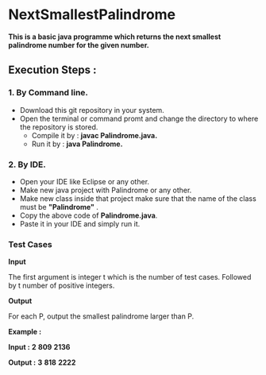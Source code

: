 # NextSmallestPalindrome

**This is a basic java programme which returns the next smallest palindrome number for the given number.**

## Execution Steps :

### 1. By Command line.
 
  - Download this git repository in your system.
  - Open the terminal or command promt and change the directory to where the repository is stored.
    - Compile it by : **javac Palindrome.java.**
    - Run it by : **java Palindrome.**
    
### 2. By IDE.
  
  - Open your IDE like Eclipse or any other.
  - Make new java project with Palindrome or any other.
  - Make new class inside that project make sure that the name of the class must be **"Palindrome"** .
  - Copy the above code of **Palindrome.java**.
  - Paste it in your IDE and simply run it.
  
### Test Cases

**Input** 

  The first argument is integer t which is the number of test cases. Followed by t number of positive integers. 

**Output** 
  
   For each P, output the smallest palindrome larger than P. 

**Example :** 
  
  **Input :** 
    **2** 
    **809** 
    **2136**
  
  **Output :** 
    **3**
    **818** 
    **2222**
